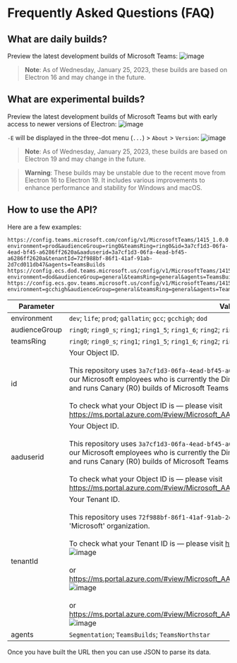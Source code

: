 # Frequently Asked Questions (FAQ)

## What are daily builds?

Preview the latest development builds of Microsoft Teams:
![image](https://user-images.githubusercontent.com/11600822/214683223-591d9551-2d4b-4cf5-9e2e-23aa4c1c81f9.png)

> **Note**:
> As of Wednesday, January 25, 2023, these builds are based on Electron 16 and may change in the future.

## What are experimental builds?

Preview the latest development builds of Microsoft Teams but with early access to newer versions of Electron:
![image](https://user-images.githubusercontent.com/11600822/214683520-f252bb31-aa35-415d-9206-11a58b5411e8.png)

`-E` will be displayed in the three-dot menu (`...`) > `About` > `Version`:
![image](https://user-images.githubusercontent.com/11600822/214407512-dc371d4c-9711-4fa2-ba23-3ab410fd7c9f.png)

> **Note**:
> As of Wednesday, January 25, 2023, these builds are based on Electron 19 and may change in the future.

> **Warning**:
> These builds may be unstable due to the recent move from Electron 16 to Electron 19.
> It includes various improvements to enhance performance and stability for Windows and macOS.

## How to use the API?

Here are a few examples:
```
https://config.teams.microsoft.com/config/v1/MicrosoftTeams/1415_1.0.0.0?environment=prod&audienceGroup=ring0&teamsRing=ring0&id=3a7cf1d3-06fa-4ead-bf45-a6286ff2620a&aaduserid=3a7cf1d3-06fa-4ead-bf45-a6286ff2620a&tenantId=72f988bf-86f1-41af-91ab-2d7cd011db47&agents=TeamsBuilds
https://config.ecs.dod.teams.microsoft.us/config/v1/MicrosoftTeams/1415_1.0.0.0?environment=dod&audienceGroup=general&teamsRing=general&agents=TeamsBuilds
https://config.ecs.gov.teams.microsoft.us/config/v1/MicrosoftTeams/1415_1.0.0.0?environment=gcchigh&audienceGroup=general&teamsRing=general&agents=TeamsBuilds
```

| Parameter | Value |
| --------- | ----- |
| environment | `dev`; `life`; `prod`; `gallatin`; `gcc`; `gcchigh`; `dod` |
| audienceGroup | `ring0`; `ring0_s`; `ring1`; `ring1_5`; `ring1_6`; `ring2`; `ring3`; `ring3_6`; `ring3_9`; `general`; `general_gcc` |
| teamsRing | `ring0`; `ring0_s`; `ring1`; `ring1_5`; `ring1_6`; `ring2`; `ring3`; `ring3_6`; `ring3_9`; `general`; `general_gcc` |
| id | Your Object ID. <br> <br> This repository uses `3a7cf1d3-06fa-4ead-bf45-a6286ff2620a` which is the Object ID for one of our Microsoft employees who is currently the Director of Product Marketing for Microsoft 365 and runs Canary (R0) builds of Microsoft Teams and other Microsoft 365 apps on a daily basis. <br> <br> To check what your Object ID is — please visit https://ms.portal.azure.com/#view/Microsoft_AAD_IAM/ActiveDirectoryMenuBlade/~/Overview |
| aaduserid | Your Object ID. <br> <br> This repository uses `3a7cf1d3-06fa-4ead-bf45-a6286ff2620a` which is the Object ID for one of our Microsoft employees who is currently the Director of Product Marketing for Microsoft 365 and runs Canary (R0) builds of Microsoft Teams and other Microsoft 365 apps on a daily basis. <br> <br> To check what your Object ID is — please visit https://ms.portal.azure.com/#view/Microsoft_AAD_IAM/ActiveDirectoryMenuBlade/~/Overview|
| tenantId | Your Tenant ID. <br> <br> This repository uses `72f988bf-86f1-41af-91ab-2d7cd011db47` which is the Tenant ID for the 'Microsoft' organization. <br> <br> To check what your Tenant ID is — please visit https://ms.portal.azure.com/#settings/directory: ![image](https://user-images.githubusercontent.com/11600822/214391221-69674575-e51a-4f63-bc42-5ee43234fdd7.png) <br> <br> or https://ms.portal.azure.com/#view/Microsoft_AAD_IAM/ActiveDirectoryMenuBlade/~/Overview: ![image](https://user-images.githubusercontent.com/11600822/214384895-7bc55699-13bc-459c-90ce-d7d8b8912b2f.png) <br> <br> or https://ms.portal.azure.com/#view/Microsoft_AAD_IAM/ActiveDirectoryMenuBlade/~/Properties: ![image](https://user-images.githubusercontent.com/11600822/214386052-b4a31d94-7a64-4d11-b8be-083ec2c9c1ab.png) |
| agents | `Segmentation`; `TeamsBuilds`; `TeamsNorthstar` |

Once you have built the URL then you can use JSON to parse its data.
